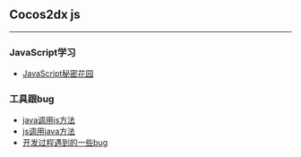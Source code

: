 ## Cocos2dx js
---

### JavaScript学习
- [JavaScript秘密花园](http://www.jb51.net/onlineread/JavaScript-Garden-CN/)

### 工具跟bug
- [java调用js方法](JavaToJs.md)
- [js调用java方法](JsToJava.md)
- [开发过程遇到的一些bug](someBug.md)
